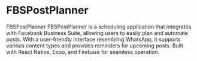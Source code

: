 # FBSPostPlanner
FBSPostPlanner FBSPostPlanner is a scheduling application that integrates with Facebook Business Suite, allowing users to easily plan and automate posts. With a user-friendly interface resembling WhatsApp, it supports various content types and provides reminders for upcoming posts. Built with React Native, Expo, and Firebase for seamless operation.
